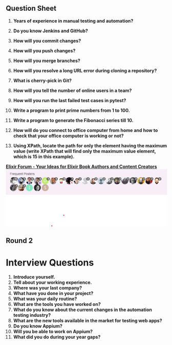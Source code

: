## Question Sheet

1. **Years of experience in manual testing and automation?**

2. **Do you know Jenkins and GitHub?**

3. **How will you commit changes?**

4. **How will you push changes?**

5. **How will you merge branches?**

6. **How will you resolve a long URL error during cloning a repository?**

7. **What is cherry-pick in Git?**

8. **How will you tell the number of online users in a team?**

9. **How will you run the last failed test cases in pytest?**

10. **Write a program to print prime numbers from 1 to 100.**

11. **Write a program to generate the Fibonacci series till 10.**

12. **How will do you connect to office computer from home and how to  check that your office computer is working or not?** 

13. **Using XPath, locate the path for only the element having the maximum value (write XPath that will find only the maximum value element, which is 15 in this example).**

**[Elixir Forum - Your Ideas for Elixir Book Authors and Content Creators](https://elixirforum.com/t/your-ideas-for-elixir-book-authors-and-content-creators/4275)**
![Q 12](https://github.com/ronikrawat/data/blob/main/image.png?raw=true)


## Round 2

# Interview Questions

1. **Introduce yourself.**
2. **Tell about your working experience.**
3. **Where was your last company?**
4. **What have you done in your project?**
5. **What was your daily routine?**
6. **What are the tools you have worked on?**
7. **What do you know about the current changes in the automation testing industry?**
8. **What are the new tools available in the market for testing web apps?**
9. **Do you know Appium?**
10. **Will you be able to work on Appium?**
11. **What did you do during your year gaps?**
